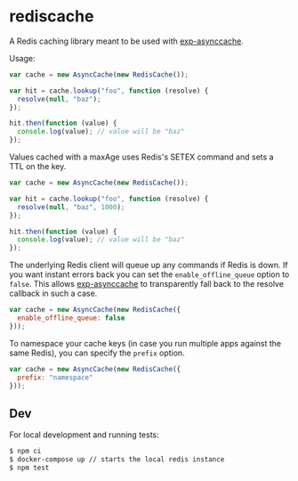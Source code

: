 rediscache
==========

A Redis caching library meant to be used with [exp-asynccache](https://github.com/ExpressenAB/exp-asynccache).

Usage:

```javascript
var cache = new AsyncCache(new RedisCache());

var hit = cache.lookup("foo", function (resolve) {
  resolve(null, "baz");
});

hit.then(function (value) {
  console.log(value); // value will be "baz"
});
```

Values cached with a maxAge uses Redis's SETEX command and sets a TTL on the key.

```javascript
var cache = new AsyncCache(new RedisCache());

var hit = cache.lookup("foo", function (resolve) {
  resolve(null, "baz", 1000);
});

hit.then(function (value) {
  console.log(value); // value will be "baz"
});
```

The underlying Redis client will queue up any commands if Redis is down. If you want instant errors back you can set the `enable_offline_queue` option to `false`. This allows [exp-asynccache](https://github.com/ExpressenAB/exp-asynccache) to transparently fall back to the resolve callback in such a case.

```javascript
var cache = new AsyncCache(new RedisCache({
  enable_offline_queue: false
}));
```

To namespace your cache keys (in case you run multiple apps against the same Redis), you can specify the `prefix` option.

```javascript
var cache = new AsyncCache(new RedisCache({
  prefix: "namespace"
}));
```

## Dev

For local development and running tests:

```bash
$ npm ci
$ docker-compose up // starts the local redis instance
$ npm test
```
